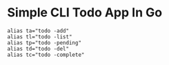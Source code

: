 # Simple CLI Todo App In Go

```
alias ta="todo -add"
alias tl="todo -list"
alias tp="todo -pending"
alias td="todo -del"
alias tc="todo -complete"
```
